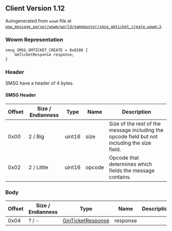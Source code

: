 ## Client Version 1.12

Autogenerated from `wowm` file at [`wow_message_parser/wowm/world/gamemaster/smsg_gmticket_create.wowm:3`](https://github.com/gtker/wow_messages/tree/main/wow_message_parser/wowm/world/gamemaster/smsg_gmticket_create.wowm#L3).

### Wowm Representation
```rust,ignore
smsg SMSG_GMTICKET_CREATE = 0x0206 {
    GmTicketResponse response;
}
```
### Header
SMSG have a header of 4 bytes.

#### SMSG Header
| Offset | Size / Endianness | Type   | Name   | Description |
| ------ | ----------------- | ------ | ------ | ----------- |
| 0x00   | 2 / Big           | uint16 | size   | Size of the rest of the message including the opcode field but not including the size field.|
| 0x02   | 2 / Little        | uint16 | opcode | Opcode that determines which fields the message contains.|
### Body
| Offset | Size / Endianness | Type | Name | Description |
| ------ | ----------------- | ---- | ---- | ----------- |
| 0x04 | ? / - | [GmTicketResponse](gmticketresponse.md) | response |  |

